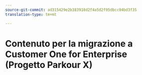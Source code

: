 ```yaml
---
source-git-commit: ad315429e2b383918d2f4a5d2f95dbcc94bd3f35
translation-type: tm+mt

---
```

# Contenuto per la migrazione a Customer One for Enterprise (Progetto Parkour X)
